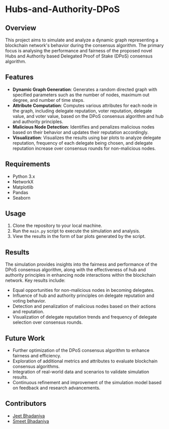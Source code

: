 # Hubs-and-Authority-DPoS

## Overview
This project aims to simulate and analyze a dynamic graph representing a blockchain network's behavior during the consensus algorithm. The primary focus is analysing the performance and fairness of the proposed novel Hubs and Authority based Delegated Proof of Stake (DPoS) consensus algorithm.

## Features
- **Dynamic Graph Generation**: Generates a random directed graph with specified parameters such as the number of nodes, maximum out degree, and number of time steps.
- **Attribute Computation**: Computes various attributes for each node in the graph, including delegate reputation, voter reputation, delegate value, and voter value, based on the DPoS consensus algorithm and hub and authority principles.
- **Malicious Node Detection**: Identifies and penalizes malicious nodes based on their behavior and updates their reputation accordingly.
- **Visualization**: Visualizes the results using bar plots to analyze delegate reputation, frequency of each delegate being chosen, and delegate reputation increase over consensus rounds for non-malicious nodes.

## Requirements
- Python 3.x
- NetworkX
- Matplotlib
- Pandas
- Seaborn

## Usage
1. Clone the repository to your local machine.
2. Run the `main.py` script to execute the simulation and analysis.
3. View the results in the form of bar plots generated by the script.

## Results
The simulation provides insights into the fairness and performance of the DPoS consensus algorithm, along with the effectiveness of hub and authority principles in enhancing node interactions within the blockchain network. Key results include:

- Equal opportunities for non-malicious nodes in becoming delegates.
- Influence of hub and authority principles on delegate reputation and voting behavior.
- Detection and penalization of malicious nodes based on their actions and reputation.
- Visualization of delegate reputation trends and frequency of delegate selection over consensus rounds.

## Future Work
- Further optimization of the DPoS consensus algorithm to enhance fairness and efficiency.
- Exploration of additional metrics and attributes to evaluate blockchain consensus algorithms.
- Integration of real-world data and scenarios to validate simulation results.
- Continuous refinement and improvement of the simulation model based on feedback and research advancements.

## Contributors
- [Jeet Bhadaniya](https://github.com/jeetb2022)
- [Smeet Bhadaniya](https://github.com/Smeet1278) 



